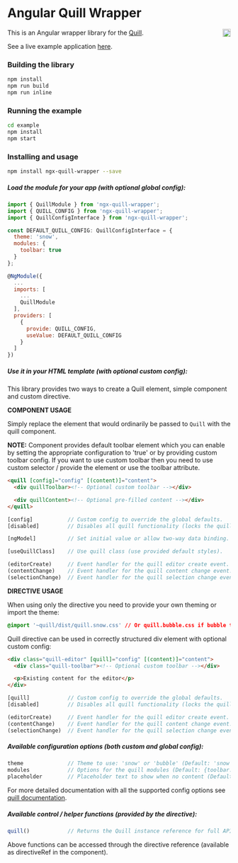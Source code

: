 # Angular Quill Wrapper

<a href="https://badge.fury.io/js/ngx-quill-wrapper"><img src="https://badge.fury.io/js/ngx-quill-wrapper.svg" align="right" alt="npm version" height="18"></a>

This is an Angular wrapper library for the [Quill](http://quilljs.com/).

See a live example application <a href="https://zefoy.github.io/ngx-quill-wrapper/">here</a>.

### Building the library

```bash
npm install
npm run build
npm run inline
```

### Running the example

```bash
cd example
npm install
npm start
```

### Installing and usage

```bash
npm install ngx-quill-wrapper --save
```

##### Load the module for your app (with optional global config):

```javascript
import { QuillModule } from 'ngx-quill-wrapper';
import { QUILL_CONFIG } from 'ngx-quill-wrapper';
import { QuillConfigInterface } from 'ngx-quill-wrapper';

const DEFAULT_QUILL_CONFIG: QuillConfigInterface = {
  theme: 'snow',
  modules: {
    toolbar: true
  }
};

@NgModule({
  ...
  imports: [
    ...
    QuillModule
  ],
  providers: [
    {
      provide: QUILL_CONFIG,
      useValue: DEFAULT_QUILL_CONFIG
    }
  ]
})
```

##### Use it in your HTML template (with optional custom config):

This library provides two ways to create a Quill element, simple component and custom directive.

**COMPONENT USAGE**

Simply replace the element that would ordinarily be passed to `Quill` with the quill component.

**NOTE:** Component provides default toolbar element which you can enable by setting the appropriate configuration to 'true' or by providing custom toolbar config. If you want to use custom toolbar then you need to use custom selector / provide the element or use the toolbar attribute.

```html
<quill [config]="config" [(content)]="content">
  <div quillToolbar><!-- Optional custom toolbar --></div>

  <div quillContent><!-- Optional pre-filled content --></div>
</quill>
```

```javascript
[config]           // Custom config to override the global defaults.
[disabled]         // Disables all quill functionality (locks the quill).

[ngModel]          // Set initial value or allow two-way data binding.

[useQuillClass]    // Use quill class (use provided default styles).

(editorCreate)     // Event handler for the quill editor create event.
(contentChange)    // Event handler for the quill content change event.
(selectionChange)  // Event handler for the quill selection change event.
```

**DIRECTIVE USAGE**

When using only the directive you need to provide your own theming or import the theme:

```css
@import '~quill/dist/quill.snow.css' // Or quill.bubble.css if bubble theme is used
```

Quill directive can be used in correctly structured div element with optional custom config:

```html
<div class="quill-editor" [quill]="config" [(content)]="content">
  <div class="quill-toolbar"><!-- Optional custom toolbar --></div>

  <p>Existing content for the editor</p>
</div>
```

```javascript
[quill]            // Custom config to override the global defaults.
[disabled]         // Disables all quill functionality (locks the quill).

(editorCreate)     // Event handler for the quill editor create event.
(contentChange)    // Event handler for the quill content change event.
(selectionChange)  // Event handler for the quill selection change event.
```

##### Available configuration options (both custom and global config):

```javascript
theme              // Theme to use: 'snow' or 'bubble' (Default: 'snow').
modules            // Options for the quill modules (Default: {toolbar: true}).
placeholder        // Placeholder text to show when no content (Default: null).
```

For more detailed documentation with all the supported config options see [quill documentation](http://quilljs.com/docs/configuration/).

##### Available control / helper functions (provided by the directive):

```javascript
quill()            // Returns the Quill instance reference for full API access.
```

Above functions can be accessed through the directive reference (available as directiveRef in the component).
